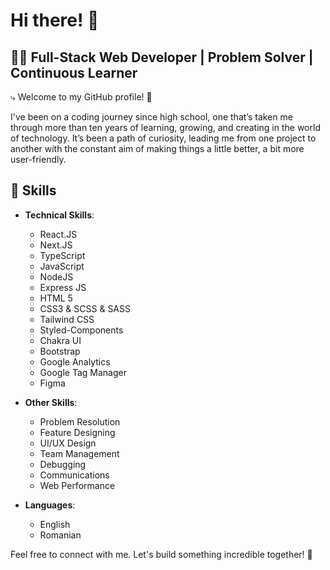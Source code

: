 # Hi there! 👋

## 👨‍💻 Full-Stack Web Developer | Problem Solver | Continuous Learner

⤷ Welcome to my GitHub profile! 👋

I've been on a coding journey since high school, one that’s taken me through more than ten years of learning, growing, and creating in the world of technology. It’s been a path of curiosity, leading me from one project to another with the constant aim of making things a little better, a bit more user-friendly.

## 🚀 Skills
- **Technical Skills**:
    - React.JS
    - Next.JS
    - TypeScript
    - JavaScript
    - NodeJS
    - Express JS
    - HTML 5
    - CSS3 & SCSS & SASS
    - Tailwind CSS
    - Styled-Components
    - Chakra UI
    - Bootstrap
    - Google Analytics
    - Google Tag Manager
    - Figma

- **Other Skills**:
    - Problem Resolution
    - Feature Designing
    - UI/UX Design
    - Team Management
    - Debugging
    - Communications
    - Web Performance
      
- **Languages**:
    - English
    - Romanian

Feel free to connect with me. Let's build something incredible together! 🚀
